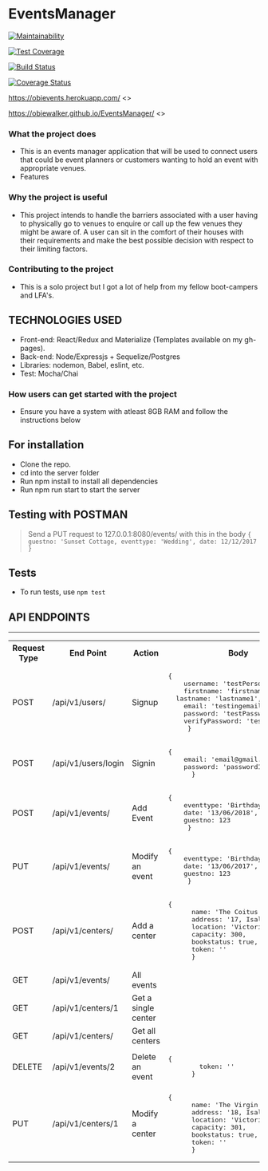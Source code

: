 # EventsManager
[![Maintainability](https://api.codeclimate.com/v1/badges/215078ce2fd0ee631fc5/maintainability)](https://codeclimate.com/github/ObieWalker/EventsManager/maintainability)

[![Test Coverage](https://api.codeclimate.com/v1/badges/215078ce2fd0ee631fc5/test_coverage)](https://codeclimate.com/github/ObieWalker/EventsManager/test_coverage)

[![Build Status](https://travis-ci.org/ObieWalker/EventsManager.svg?branch=develop)](https://travis-ci.org/ObieWalker/EventsManager)

[![Coverage Status](https://coveralls.io/repos/github/ObieWalker/EventsManager/badge.svg?branch=develop)](https://coveralls.io/github/ObieWalker/EventsManager?branch=develop)

https://obievents.herokuapp.com/ <<Herokuuu>>

https://obiewalker.github.io/EventsManager/  <<gh-pages>>

### What the project does
  - This is an events manager application that will be used to connect users that could be event planners or customers wanting to hold an event with appropriate venues.
  - Features

### Why the project is useful
  - This project intends to handle the barriers associated with a user having to physically go to venues to enquire or call up the few venues  they might be aware of. A user can sit in the comfort of their houses with their requirements and make the best possible decision with respect to their limiting factors. 


### Contributing to the project
  - This is a solo project but I got a lot of help from my fellow boot-campers and LFA's.

## TECHNOLOGIES USED

  * Front-end: React/Redux and Materialize (Templates available on my gh-pages).
  * Back-end: Node/Expressjs + Sequelize/Postgres
  * Libraries: nodemon, Babel, eslint, etc.
  * Test: Mocha/Chai

### How users can get started with the project
  - Ensure you have a system with atleast 8GB RAM and follow the instructions below

## For installation
* Clone the repo.
* cd into the server folder
* Run npm install to install all dependencies
* Run npm run start to start the server

## Testing with POSTMAN
> Send a PUT request to 127.0.0.1:8080/events/ with this in the body `{
  guestno: 'Sunset Cottage,
  eventtype: 'Wedding',
  date: 12/12/2017
}`

## Tests
  - To run tests, use `npm test`

## API ENDPOINTS
<hr>
<table>
  <tr>
      <th>Request Type</th>
      <th>End Point</th>
      <th>Action</th>
      <th>Body</th>
  </tr>
     <tr>
      <td>POST</td>
      <td>/api/v1/users/</td>
      <td>Signup</td>
      <td>
	<pre>{
	username: 'testPerson'
	firstname: 'firstname1',
  lastname: 'lastname1',
	email: 'testingemail@gmail.com',
	password: 'testPassword',
	verifyPassword: 'testPassword'
     }</pre>
     </td>
  </tr>
    </tr>
     <tr>
      <td>POST</td>
      <td>/api/v1/users/login</td>
      <td>Signin</td>
      <td>
	<pre>{
	email: 'email@gmail.com'
	password: 'password1',
      }</pre>
      </td>
  </tr>
  <tr>
      <td>POST</td>
      <td>/api/v1/events/</td>
      <td>Add Event</td>
      <td>
      <pre>{
	eventtype: 'Birthday',
	date: '13/06/2018',
	guestno: 123
     }</pre>
     </td>
  </tr>  
  <tr>
      <td>PUT</td>
      <td>/api/v1/events/<eventId> </td>
      <td>Modify an event</td>
      <td>
      <pre>{
	eventtype: 'Birthday',
	date: '13/06/2017',
	guestno: 123
     }</pre>
     </td>
  </tr>
  <tr>
      <td>POST</td>
      <td>/api/v1/centers/</td>
      <td>Add a center</td>
      <td>
      <pre>{
      name: 'The Coitus Club',
      address: '17, Isaleko',
      location: 'Victoria Island',
      capacity: 300,
      bookstatus: true,
      token: '<token from login>'
      }</pre>
      </td>
  </tr>

  <tr>
      <td>GET</td>
      <td>/api/v1/events/</td>
      <td>All events</td>
      <td></td>
  </tr>
    <tr>
      <td>GET</td>
      <td>/api/v1/centers/1<centerId></td>
      <td>Get a single center</td>
      <td></td>
  </tr>
   
  <tr>
      <td>GET</td>
      <td>/api/v1/centers/</td>
      <td>Get all centers</td>
      <td></td>
  </tr>
  <tr>
      <td>DELETE</td>
      <td>/api/v1/events/2<eventId></td>
      <td>Delete an event</td>
      <td>
      <pre>{
	    token: '<your token from login>'
      }</pre> 
      </td>
  </tr>

   <tr>
      <td>PUT</td>
      <td>/api/v1/centers/1<centerId></td>
      <td>Modify a center</td>
      <td>
      <pre>{
      name: 'The Virgin Club',
      address: '18, Isaleko',
      location: 'Victoria Island',
      capacity: 301,
      bookstatus: true,
      token: '<token from login>'
      }</pre>
      </td>
  </tr>
</table>

